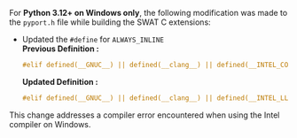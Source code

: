 For **Python 3.12+ on Windows only**, the following modification was made to the `pyport.h` file while building the SWAT C extensions:

* Updated the `#define` for `ALWAYS_INLINE`
  <br>**Previous Definition :**
  ```c 
  #elif defined(__GNUC__) || defined(__clang__) || defined(__INTEL_COMPILER)
  ```
  **Updated Definition :**
  ```c
  #elif defined(__GNUC__) || defined(__clang__) || defined(__INTEL_LLVM_COMPILER) || (defined(__INTEL_COMPILER) && !defined(_WIN32))
  ```

This change addresses a compiler error encountered when using the Intel compiler on Windows.
